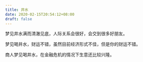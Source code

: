 ```yaml
---
title: 井水
date: 2020-02-15T20:54:12+08:00
draft: false
---
```


梦见井水满而清澈见底，人际关系会很好，会交到很多好朋友。



梦见喝井水，财运不错，虽然目前经济形式不佳，但是你的财运不错。



商人梦见喝井水，在金融危机的情况下生意还比较兴隆。

